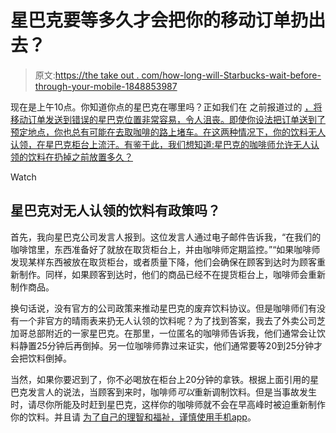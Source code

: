 # 星巴克要等多久才会把你的移动订单扔出去？

> 原文:[https://the take out . com/how-long-will-Starbucks-wait-before-through-your-mobile-1848853987](https://thetakeout.com/how-long-will-starbucks-wait-before-tossing-your-mobile-1848853987)

现在是上午10点。你知道你点的星巴克在哪里吗？正如我们在 之前报道过的 [，将移动订单发送到错误的星巴克位置非常容易，令人沮丧。即使你设法把订单送到了预定地点，你也总有可能在去取咖啡的路上堵车。在这两种情况下，你的饮料无人认领，在星巴克柜台上流汗。有鉴于此，我们想知道:星巴克的咖啡师允许无人认领的饮料在扔掉之前放置多久？](https://thetakeout.com/cancel-starbucks-mobile-order-1847900234)

Watch

## 星巴克对无人认领的饮料有政策吗？

首先，我向星巴克公司发言人报到。这位发言人通过电子邮件告诉我，“在我们的咖啡馆里，东西准备好了就放在取货柜台上，并由咖啡师定期监控。”“如果咖啡师发现某样东西被放在取货柜台，或者质量下降，他们会确保在顾客到达时为顾客重新制作。同样，如果顾客到达时，他们的商品已经不在提货柜台上，咖啡师会重新制作商品。

换句话说，没有官方的公司政策来推动星巴克的废弃饮料协议。但是咖啡师们有没有一个非官方的晴雨表来扔无人认领的饮料呢？为了找到答案，我去了外卖公司芝加哥总部附近的一家星巴克。在那里，一位匿名的咖啡师告诉我，他们通常会让饮料静置25分钟后再倒掉。另一位咖啡师靠过来证实，他们通常要等20到25分钟才会把饮料倒掉。

当然，如果你要迟到了，你不必喝放在柜台上20分钟的拿铁。根据上面引用的星巴克发言人的说法，当顾客到来时，咖啡师*可以*重新调制饮料。但是当事故发生时，请尽你所能及时赶到星巴克，这样你的咖啡师就不会在早高峰时被迫重新制作你的饮料。并且请 [为了自己的理智和福祉，谨慎使用手机app](https://thetakeout.com/pros-and-cons-of-ordering-from-a-fast-food-mobile-app-1848713894)。